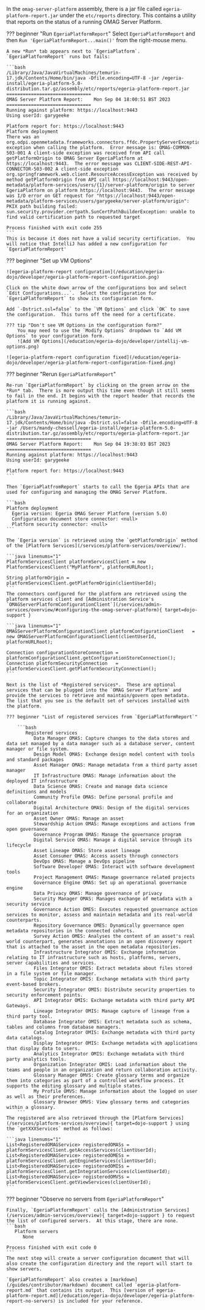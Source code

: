 <!-- SPDX-License-Identifier: CC-BY-4.0 -->
<!-- Copyright Contributors to the Egeria project. -->


In the `omag-server-platform` assembly, there is a jar file called `egeria-platform-report.jar` under the `etc/reports` directory.  This contains a utility that reports on the status of a running OMAG Server Platform.

??? beginner "Run `EgeriaPlatformReport`"
    Select `EgeriaPlatformReport` and then `Run 'EgeriaPlatformReport...main()'` from the right-mouse menu.

    A new *Run* tab appears next to `EgeriaPlatform`.  `EgeriaPlatformReport` runs but fails:

    ```bash
    /Library/Java/JavaVirtualMachines/temurin-17.jdk/Contents/Home/bin/java -Dfile.encoding=UTF-8 -jar /egeria-install/egeria-platform-5.0-distribution.tar.gz/assembly/etc/reports/egeria-platform-report.jar
    ===============================
    OMAG Server Platform Report:    Mon Sep 04 18:00:51 BST 2023
    ===============================
    Running against platform: https://localhost:9443
    Using userId: garygeeke
    
    Platform report for: https://localhost:9443
    Platform deployment
    There was an org.odpi.openmetadata.frameworks.connectors.ffdc.PropertyServerException exception when calling the platform.  Error message is: OMAG-COMMON-503-001 A client-side exception was received from API call getPlatformOrigin to OMAG Server EgeriaPlatform at https://localhost:9443.  The error message was CLIENT-SIDE-REST-API-CONNECTOR-503-002 A client-side exception org.springframework.web.client.ResourceAccessException was received by method getPlatformOrigin from API call https://localhost:9443/open-metadata/platform-services/users/{1}/server-platform/origin to server EgeriaPlatform on platform https://localhost:9443.  The error message was I/O error on GET request for "https://localhost:9443/open-metadata/platform-services/users/garygeeke/server-platform/origin": PKIX path building failed: sun.security.provider.certpath.SunCertPathBuilderException: unable to find valid certification path to requested target
    
    Process finished with exit code 255   
    ```
    This is because it does not have a valid security certification.  You will notice that IntelliJ has added a new configuration for `EgeriaPlatformReport'

??? beginner "Set up VM Options"
    
    ![egeria-platform-report configuration](/education/egeria-dojo/developer/egeria-platform-report-configuration.png)

    Click on the white down arrow of the configurations box and select `Edit Configurations...`.  Select the configuration for `EgeriaPlatformReport` to show its configuration form.
    
    Add `-Dstrict.ssl=false` to the `VM Options` and click `OK` to save the configuration.  This turns off the need for a certificate. 
    
    ??? tip "Don't see VM Options in the configuration form?"
        You may need to use the `Modify Options` dropdown to `Add VM Options` to your configuration form.
        ![Add VM Options](/education/egeria-dojo/developer/intellij-vm-options.png)
    
    ![egeria-platform-report configuration fixed](/education/egeria-dojo/developer/egeria-platform-report-configuration-fixed.png)

??? beginner "Rerun `EgeriaPlatformReport`"

    Re-run `EgeriaPlatformReport` by clicking on the green arrow on the *Run* tab.  There is more output this time even though it still seems to fail in the end. It begins with the report header that records the platform it is running against.
    
    ```bash
    /Library/Java/JavaVirtualMachines/temurin-17.jdk/Contents/Home/bin/java -Dstrict.ssl=false -Dfile.encoding=UTF-8 -jar /Users/mandy-chessell/egeria-install/egeria-platform-5.0-distribution.tar.gz/assembly/etc/reports/egeria-platform-report.jar
    ===============================
    OMAG Server Platform Report:    Mon Sep 04 19:38:03 BST 2023
    ===============================
    Running against platform: https://localhost:9443
    Using userId: garygeeke
    
    Platform report for: https://localhost:9443
    ```
    
    Then `EgeriaPlatfromReport` starts to call the Egeria APIs that are used for configuring and managing the OMAG Server Platform.
    
    ```bash
    Platform deployment
      Egeria version: Egeria OMAG Server Platform (version 5.0)
      Configuration document store connector: <null>
      Platform security connector: <null>
    ```
    
    The `Egeria version` is retrieved using the `getPlatformOrigin` method of the [Platform Services](/services/platform-services/overview/).
    
    ```java linenums="1"
    PlatformServicesClient platformServicesClient = new PlatformServicesClient("MyPlatform", platformURLRoot);
         
    String platformOrigin = platformServicesClient.getPlatformOrigin(clientUserId);
    ```
    The connectors configured for the platform are retrieved using the platform services client and [Administration Service's `OMAGServerPlatformConfigurationClient`](/services/admin-services/overview/#configuring-the-omag-server-platform){ target=dojo-support }
    
    ```java linenums="1"
    OMAGServerPlatformConfigurationClient platformConfigurationClient   = new OMAGServerPlatformConfigurationClient(clientUserId, platformURLRoot);
    
    Connection configurationStoreConnection = platformConfigurationClient.getConfigurationStoreConnection();
    Connection platformSecurityConnection   = platformServicesClient.getPlatformSecurityConnection();
    ```
    
    Next is the list of *Registered services*.  These are optional services that can be plugged into the `OMAG Server Platform` and provide the services to retrieve and maintain/govern open metadata. The list that you see is the default set of services installed with the platform.  

    ??? beginner "List of registered services from `EgeriaPlatformReport`"
        
        ```bash      
           Registered services
              Data Manager OMAS: Capture changes to the data stores and data set managed by a data manager such as a database server, content manager or file system.
              Design Model OMAS: Exchange design model content with tools and standard packages
              Asset Manager OMAS: Manage metadata from a third party asset manager
              IT Infrastructure OMAS: Manage information about the deployed IT infrastructure
              Data Science OMAS: Create and manage data science definitions and models
              Community Profile OMAS: Define personal profile and collaborate
              Digital Architecture OMAS: Design of the digital services for an organization
              Asset Owner OMAS: Manage an asset
              Stewardship Action OMAS: Manage exceptions and actions from open governance
              Governance Program OMAS: Manage the governance program
              Digital Service OMAS: Manage a digital service through its lifecycle
              Asset Lineage OMAS: Store asset lineage
              Asset Consumer OMAS: Access assets through connectors
              DevOps OMAS: Manage a DevOps pipeline
              Software Developer OMAS: Interact with software development tools
              Project Management OMAS: Manage governance related projects
              Governance Engine OMAS: Set up an operational governance engine
              Data Privacy OMAS: Manage governance of privacy
              Security Manager OMAS: Manages exchange of metadata with a security service
              Governance Action OMES: Executes requested governance action services to monitor, assess and maintain metadata and its real-world counterparts.
              Repository Governance OMES: Dynamically governance open metadata repositories in the connected cohorts.
              Survey Action OMES: Analyses the content of an asset's real world counterpart, generates annotations in an open discovery report that is attached to the asset in the open metadata repositories.
              Infrastructure Integrator OMIS: Exchange information relating to IT infrastructure such as hosts, platforms, servers, server capabilities and services.
              Files Integrator OMIS: Extract metadata about files stored in a file system or file manager.
              Topic Integrator OMIS: Exchange metadata with third party event-based brokers.
              Security Integrator OMIS: Distribute security properties to security enforcement points.
              API Integrator OMIS: Exchange metadata with third party API Gateways.
              Lineage Integrator OMIS: Manage capture of lineage from a third party tool.
              Database Integrator OMIS: Extract metadata such as schema, tables and columns from database managers.
              Catalog Integrator OMIS: Exchange metadata with third party data catalogs.
              Display Integrator OMIS: Exchange metadata with applications that display data to users.
              Analytics Integrator OMIS: Exchange metadata with third party analytics tools.
              Organization Integrator OMIS: Load information about the teams and people in an organization and return collaboration activity.
              Glossary Manager OMVS: Create glossary terms and organize them into categories as part of a controlled workflow process. It supports the editing glossary and multiple states.
              My Profile OMVS: Manage information about the logged on user as well as their preferences.
              Glossary Browser OMVS: View glossary terms and categories within a glossary.
        ```
    The registered are also retrieved through the [Platform Services](/services/platform-services/overview){ target=dojo-support } using the `getXXXServices` method as follows:
    
    ```java linenums="1"
    List<RegisteredOMAGService> registeredOMASs = platformServicesClient.getAccessServices(clientUserId);
    List<RegisteredOMAGService> registeredOMESs = platformServicesClient.getEngineServices(clientUserId);
    List<RegisteredOMAGService> registeredOMISs = platformServicesClient.getIntegrationServices(clientUserId);
    List<RegisteredOMAGService> registeredOMVSs = platformServicesClient.getViewServices(clientUserId);
    ```
??? beginner "Observe no servers from `EgeriaPlatformReport`"
    
    Finally, `EgeriaPlatformReport` calls the [Administration Services](/services/admin-services/overview){ target=dojo-support } to request the list of configured servers.  At this stage, there are none.
    ```bash      
       Platform servers
          None
    
    Process finished with exit code 0
    ```
    The next step will create a server configuration document that will also create the configuration directory and the report will start to show servers.  

    `EgeriaPlatformReport` also creates a [markdown](/guides/contributor/markdown) document called `egeria-platform-report.md` that contains its output.  This [version of egeria-platform-report.md](/education/egeria-dojo/developer/egeria-platform-report-no-servers) is included for your reference.        